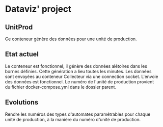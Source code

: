 # Dataviz' project
## UnitProd
Ce conteneur génère des données pour une unité de production. 

## Etat actuel
Le conteneur est fonctionnel, il génère des données alétoires dans les bornes définies.
Cette génération a lieu toutes les minutes.
Les données sont envoyées au conteneur Collecteur via une connection socket.
L'envoie des données est fonctionnel.
Le numéro de l'unité de production provient du fichier docker-compose.yml dans le dossier parent.

## Evolutions
Rendre les numéros des types d'automates paramétrables pour chaque unité de production, à la manière du numéro d'unité de production. 
